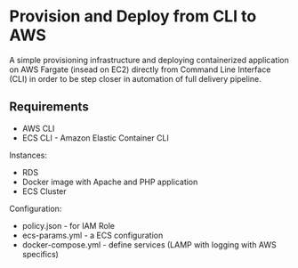 # Provision and Deploy from CLI to AWS

A simple provisioning infrastructure and deploying containerized application
on AWS Fargate (insead on EC2) directly from Command Line Interface (CLI)
in order to be step closer in automation of full delivery pipeline.

## Requirements

* AWS CLI
* ECS CLI - Amazon Elastic Container CLI

Instances:

* RDS
* Docker image with Apache and PHP application
* ECS Cluster

Configuration:

* policy.json - for IAM Role
* ecs-params.yml - a ECS configuration
* docker-compose.yml - define services (LAMP with logging with AWS specifics)

